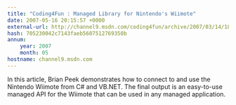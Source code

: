 ```yaml
---
title: "Coding4Fun : Managed Library for Nintendo's Wiimote"
date: 2007-05-16 20:15:57 +0000
external-url: http://channel9.msdn.com/coding4fun/archive/2007/03/14/1879033.aspx
hash: 705230042c7143faeb5607512769350b
annum:
    year: 2007
    month: 05
hostname: channel9.msdn.com
---
```


In this article, Brian Peek demonstrates how to connect to and use the Nintendo Wiimote from C# and VB.NET. The final output is an easy-to-use managed API for the Wiimote that can be used in any managed application.
